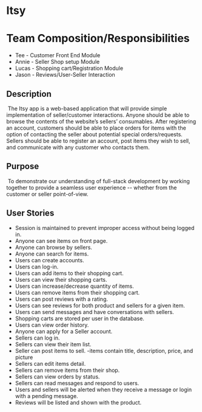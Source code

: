 # Itsy

# Team Composition/Responsibilities

* Tee - Customer Front End Module
* Annie - Seller Shop setup Module
* Lucas - Shopping cart/Registration Module
* Jason - Reviews/User-Seller Interaction
​
## Description
​
	The Itsy app is a web-based application that will provide simple implementation of seller/customer interactions. Anyone should be able to browse the contents of the website’s sellers’ consumables. After registering an account, customers should be able to place orders for items with the option of contacting the seller about potential special orders/requests. Sellers should be able to register an account, post items they wish to sell, and communicate with any customer who contacts them.
	
## Purpose
​
To demonstrate our understanding of full-stack development by working together to provide a seamless user experience -- whether from the customer or seller point-of-view.​
​
## User Stories

* Session is maintained to prevent improper access without being logged in.
* Anyone can see items on front page.
* Anyone can browse by sellers.
* Anyone can search for items.
* Users can create accounts.
* Users can log-in.
* Users can add items to their shopping cart.
* Users can view their shopping carts.
* Users can increase/decrease quantity of items.
* Users can remove items from their shopping cart.
* Users can post reviews with a rating.
* Users can see reviews for both product and sellers for a given item.
* Users can send messages and have conversations with sellers.
* Shopping carts are stored per user in the database.
* Users can view order history.
* Anyone can apply for a Seller account.
* Sellers can log in.
* Sellers can view their item list.
* Seller can post items to sell.
    -items contain title, description, price, and picture
* Sellers can edit items detail.
* Sellers can remove items from their shop.
* Sellers can view orders by status.
* Sellers can read messages and respond to users.
* Users and sellers will be alerted when they receive a message or login with a pending message.
* Reviews will be listed and shown with the product.
